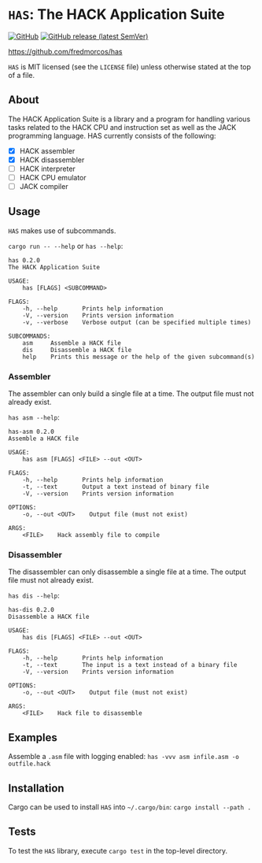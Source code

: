 # `HAS`: The HACK Application Suite

[![GitHub](https://img.shields.io/github/license/fredmorcos/has?style=for-the-badge)](https://github.com/fredmorcos/has/blob/master/LICENSE)
[![GitHub release (latest SemVer)](https://img.shields.io/github/v/release/fredmorcos/has?sort=semver&style=for-the-badge)](https://github.com/fredmorcos/has/releases)

https://github.com/fredmorcos/has

`HAS` is MIT licensed (see the `LICENSE` file) unless otherwise stated
at the top of a file.

## About

The HACK Application Suite is a library and a program for handling
various tasks related to the HACK CPU and instruction set as well as
the JACK programming language. HAS currently consists of the
following:

- [x] HACK assembler
- [x] HACK disassembler
- [ ] HACK interpreter
- [ ] HACK CPU emulator
- [ ] JACK compiler

## Usage

`HAS` makes use of subcommands.

`cargo run -- --help` or `has --help`:

```
has 0.2.0
The HACK Application Suite

USAGE:
    has [FLAGS] <SUBCOMMAND>

FLAGS:
    -h, --help       Prints help information
    -V, --version    Prints version information
    -v, --verbose    Verbose output (can be specified multiple times)

SUBCOMMANDS:
    asm     Assemble a HACK file
    dis     Disassemble a HACK file
    help    Prints this message or the help of the given subcommand(s)
```

### Assembler

The assembler can only build a single file at a time. The output file
must not already exist.

`has asm --help`:

```
has-asm 0.2.0
Assemble a HACK file

USAGE:
    has asm [FLAGS] <FILE> --out <OUT>

FLAGS:
    -h, --help       Prints help information
    -t, --text       Output a text instead of binary file
    -V, --version    Prints version information

OPTIONS:
    -o, --out <OUT>    Output file (must not exist)

ARGS:
    <FILE>    Hack assembly file to compile
```

### Disassembler

The disassembler can only disassemble a single file at a time. The
output file must not already exist.

`has dis --help`:

```
has-dis 0.2.0
Disassemble a HACK file

USAGE:
    has dis [FLAGS] <FILE> --out <OUT>

FLAGS:
    -h, --help       Prints help information
    -t, --text       The input is a text instead of a binary file
    -V, --version    Prints version information

OPTIONS:
    -o, --out <OUT>    Output file (must not exist)

ARGS:
    <FILE>    Hack file to disassemble
```

## Examples

Assemble a `.asm` file with logging enabled: `has -vvv asm infile.asm -o outfile.hack`

## Installation

Cargo can be used to install `HAS` into `~/.cargo/bin`: `cargo install --path .`

## Tests

To test the `HAS` library, execute `cargo test` in the top-level directory.
